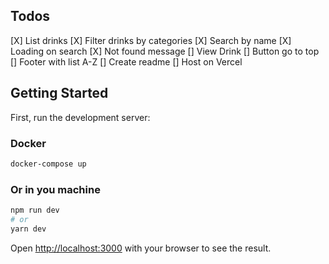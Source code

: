 ## Todos

[X] List drinks
[X] Filter drinks by categories
[X] Search by name
[X] Loading on search
[X] Not found message
[] View Drink
[] Button go to top
[] Footer with list A-Z
[] Create readme
[] Host on Vercel

## Getting Started

First, run the development server:

### Docker

```bash
docker-compose up
```

### Or in you machine

```bash
npm run dev
# or
yarn dev
```

Open [http://localhost:3000](http://localhost:3000) with your browser to see the result.

